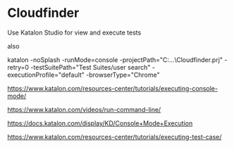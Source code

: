 # Cloudfinder
Use Katalon Studio for view and execute tests

also

katalon -noSplash  -runMode=console -projectPath="C:\...\Cloudfinder.prj" -retry=0 -testSuitePath="Test Suites/user search" -executionProfile="default" -browserType="Chrome"

https://www.katalon.com/resources-center/tutorials/executing-console-mode/

https://www.katalon.com/videos/run-command-line/

https://docs.katalon.com/display/KD/Console+Mode+Execution

https://www.katalon.com/resources-center/tutorials/executing-test-case/

